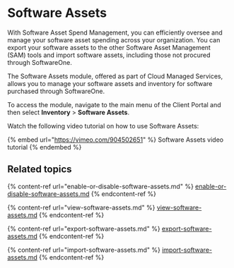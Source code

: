 # Software Assets

With Software Asset Spend Management, you can efficiently oversee and manage your software asset spending across your organization. You can export your software assets to the other Software Asset Management (SAM) tools and import software assets, including those not procured through SoftwareOne.

The Software Assets module, offered as part of Cloud Managed Services, allows you to manage your software assets and inventory for software purchased through SoftwareOne.&#x20;

To access the module, navigate to the main menu of the Client Portal and then select **Inventory** > **Software Assets**.

Watch the following video tutorial on how to use Software Assets:

{% embed url="https://vimeo.com/904502651" %}
Software Assets video tutorial
{% endembed %}

## Related topics

{% content-ref url="enable-or-disable-software-assets.md" %}
[enable-or-disable-software-assets.md](enable-or-disable-software-assets.md)
{% endcontent-ref %}

{% content-ref url="view-software-assets.md" %}
[view-software-assets.md](view-software-assets.md)
{% endcontent-ref %}

{% content-ref url="export-software-assets.md" %}
[export-software-assets.md](export-software-assets.md)
{% endcontent-ref %}

{% content-ref url="import-software-assets.md" %}
[import-software-assets.md](import-software-assets.md)
{% endcontent-ref %}
